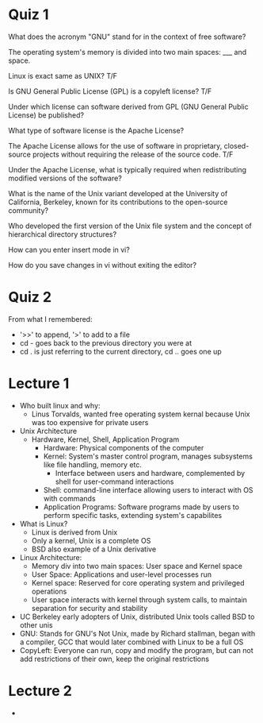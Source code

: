 # Quiz 1

What does the acronym "GNU" stand for in the context of free software?

The operating system's memory is divided into two main spaces: 
___ and space.

Linux is exact same as UNIX? T/F

Is GNU General Public License (GPL) is a copyleft license? T/F

Under which license can software derived from GPL (GNU General Public License) be published?

What type of software license is the Apache License?

The Apache License allows for the use of software in proprietary, closed-source projects without requiring the release of the source code.
T/F

Under the Apache License, what is typically required when redistributing modified versions of the software?

What is the name of the Unix variant developed at the University of California, Berkeley, known for its contributions to the open-source community?

Who developed the first version of the Unix file system and the concept of hierarchical directory structures?

How can you enter insert mode in vi?

How do you save changes in vi without exiting the editor?

# Quiz 2
From what I remembered:
* '>>' to append, '>' to add to a file
* cd - goes back to the previous directory you were at
* cd . is just referring to the current directory, cd .. goes one up

# Lecture 1
* Who built linux and why:
  * Linus Torvalds, wanted free operating system kernal because Unix was too expensive for private users
* Unix Architecture
  * Hardware, Kernel, Shell, Application Program
    * Hardware: Physical components of the computer
    * Kernel: System's master control program, manages subsystems like file handling, memory etc.
      * Interface between users and hardware, complemented by shell for user-command interactions
    * Shell: command-line interface allowing users to interact with OS with commands
    * Application Programs: Software programs made by users to perform specific tasks, extending system's capabilites
* What is Linux?
  * Linux is derived from Unix
  * Only a kernel, Unix is a complete OS
  * BSD also example of a Unix derivative
* Linux Architecture:
  * Memory div into two main spaces: User space and Kernel space
  * User Space: Applications and user-level processes run
  * Kernel space: Reserved for core operating system and privileged operations
  * User space interacts with kernel through system calls, to maintain separation for security and stability
* UC Berkeley early adopters of Unix, distributed Unix tools called BSD to other unis
* GNU: Stands for GNU's Not Unix, made by Richard stallman, began with a compiler, GCC that would later combined with Linux to be a full OS
* CopyLeft: Everyone can run, copy and modify the program, but can not add restrictions of their own, keep the original restrictions

# Lecture 2
* 
